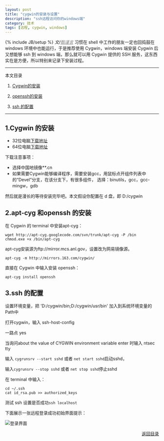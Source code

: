 ```yaml
---
layout: post
title: "cygwin的安装与设置"
description: "ssh远程访问你的windows端"
category: 技术
tags: [远程, cygwin, windows]
---
```

 
{% include JB/setup %}
_文/<a href="{{site.url}}/zcontact.html" style="color:grey">甄谨言</a>_ 习惯在 shell 中工作的朋友一定也回捣鼓在 windows 环境中也能运行，于是推荐使用 Cygwin，windows 端安装 Cygwin 后又想能够 ssh 到 windows 端，那么就可以用 Cygwin 提供的 SSH 服务，这东西实在是方便，所以特别来记录下安装过程。<!-- more -->
 
<a name="t"></a>
 
---
本文目录
 
1.  <a href="#t1">Cygwin的安装</a>
 
2.  <a href="#t2">openssh的安装</a>
 
3.  <a href="#t3">ssh 的配置</a>
 
---

## <a name="t1"></a>1.Cygwin 的安装
 
 - 32位电脑[下载地址](http://cygwin.com/setup-x86.exe)
 - 64位电脑[下载地址](http://cygwin.com/setup-x86_64.exe)
 
 下载注意事项：
 
 - 选择中国地镜像**.cn
 - 如果需要Cygwin能够编译程序，需要安装gcc，用鼠标点开组件列表中的“Devel”分支，在该分支下，有很多组件， 选择：binutils，gcc，gcc-mingw，gdb
 
 然后就是漫长的等待安装完毕吧。本文假设你配置在 d 盘，即 D:/cygwin
 
## <a name="t2"></a>2.apt-cyg 和openssh 的安装

在 Cygwin 的 terminal 中安装apt-cyg：

<pre><code>wget http://apt-cyg.googlecode.com/svn/trunk/apt-cyg -P /bin
chmod.exe +x /bin/apt-cyg</code></pre>
 
apt-cyg安装源为ftp://mirror.mcs.anl.gov，设置改为网易镜像源。
 
<pre><code>apt-cyg -m http://mirrors.163.com/cygwin/</code></pre>

直接在 Cygwin 中输入安装 openssh：

<pre><code>apt-cyg install openssh</code></pre>


## <a name="t3"></a>3.ssh 的配置
 
 设置环境变量，把 'D:/cygwin/bin;D:/cygwin/usr/bin' 加入到系统环境变量的Path中
 
 打开cygwin，输入 ssh-host-config
 
  一路点 yes
  
  当询问about the value of CYGWIN environment variable enter 时输入 ntsec tty
  
  输入 `cygrunsrv --start sshd` 或者 `net start sshd`启动sshd，
  
  输入`cygrunsrv --stop sshd` 或者 `net stop sshd`停止sshd
 
  在 terminal 中输入：
  
  <pre><code>cd ~/.ssh 
cat id_rsa.pub >> authorized_keys</code></pre>

测试 ssh 设置是否成功`ssh localhost`

 下面展示一张远程登录成功初始界面提示：
 
 ![登录界面](http://7u2ofy.com1.z0.glb.clouddn.com/cygwin_ssh.png)
 

<div align="right"><a href="#t">返回目录</a></div>
